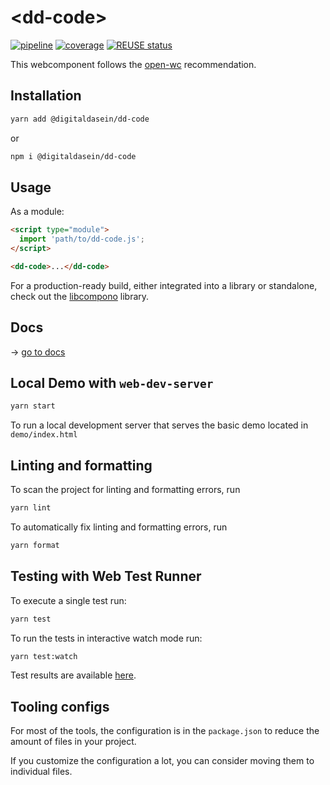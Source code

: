 <!--
SPDX-FileCopyrightText: 2022 Digital Dasein <https://digital-dasein.gitlab.io/>
SPDX-FileCopyrightText: 2022 Gerben Peeters <gerben@digitaldasein.org>
SPDX-FileCopyrightText: 2022 Senne Van Baelen <senne@digitaldasein.org>

SPDX-License-Identifier: MIT
-->

# \<dd-code>

[![pipeline](https://gitlab.com/digital-dasein/software/html-presentations/dd-code/badges/main/pipeline.svg?job=build&key_text=build)](https://gitlab.com/digital-dasein/software/html-presentations/dd-code/-/pipelines)
[![coverage](https://gitlab.com/digital-dasein/software/html-presentations/dd-code/badges/main/coverage.svg?job=test)](https://digital-dasein.gitlab.io/software/html-presentations/dd-code/lcov-report/)
[![REUSE 
status](https://api.reuse.software/badge/gitlab.com/digital-dasein/software/html-presentations/dd-code)](https://api.reuse.software/info/gitlab.com/digital-dasein/software/html-presentations/dd-code)


This webcomponent follows the [open-wc](https://github.com/open-wc/open-wc) recommendation.

## Installation

```bash
yarn add @digitaldasein/dd-code
```
or

```bash
npm i @digitaldasein/dd-code
```

## Usage

As a module:

```html
<script type="module">
  import 'path/to/dd-code.js';
</script>

<dd-code>...</dd-code>
```

For a production-ready build, either integrated into a library or standalone, 
check out the
[libcompono](https://gitlab.com/digital-dasein/software/html-presentations/libcompono) 
library.

## Docs

&rarr; [go to 
docs](https://digital-dasein.gitlab.io/software/html-presentations/dd-code/docs/classes/DdCode.html)


## Local Demo with `web-dev-server`


```bash
yarn start
```

To run a local development server that serves the basic demo located in 
`demo/index.html`

## Linting and formatting

To scan the project for linting and formatting errors, run

```bash
yarn lint
```

To automatically fix linting and formatting errors, run

```bash
yarn format
```

## Testing with Web Test Runner

To execute a single test run:

```bash
yarn test
```

To run the tests in interactive watch mode run:

```bash
yarn test:watch
```
Test results are available 
[here](https://digital-dasein.gitlab.io/software/html-presentations/dd-code/lcov-report/).


## Tooling configs

For most of the tools, the configuration is in the `package.json` to reduce the amount of files in your project.

If you customize the configuration a lot, you can consider moving them to 
individual files.
